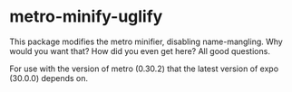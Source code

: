 # metro-minify-uglify
This package modifies the metro minifier, disabling name-mangling. Why would you want that? How did you even get here? All good questions. 

For use with the version of metro (0.30.2) that the latest version of expo (30.0.0) depends on. 
